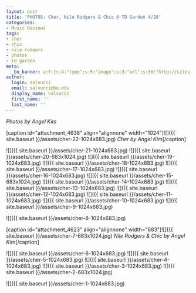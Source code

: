 ```yaml
---
layout: post
title: 'PHOTOS: Cher, Nile Rodgers & Chic @ TD Garden 4/28'
categories:
- Music Reviews
tags:
- cher
- chic
- nile rodgers
- photos
- td garden
meta:
  _bu_banner: a:7:{s:4:"type";s:5:"image";s:3:"url";s:30:"http://sites.bu.edu/wtbu/files/2019/05/cher-8.jpg";s:3:"alt";s:0:"";s:7:"post_id";s:4:"4624";s:4:"html";s:0:"";s:8:"position";s:12:"contentWidth";s:7:"caption";s:0:"";}
author:
  login: salvucci
  email: salvucci@bu.edu
  display_name: salvucci
  first_name: ''
  last_name: ''
---
```

_Photos by Angel Kim_

\[caption id="attachment\_4638" align="alignnone" width="1024"\]![]({{ site.baseurl }}/assets/cher-22-1024x683.jpg) _Cher by Angel Kim_\[/caption\]

![]({{ site.baseurl }}/assets/cher-21-1024x683.jpg) ![]({{ site.baseurl }}/assets/cher-20-683x1024.jpg) ![]({{ site.baseurl }}/assets/cher-19-1024x683.jpg) ![]({{ site.baseurl }}/assets/cher-18-1024x683.jpg) ![]({{ site.baseurl }}/assets/cher-17-1024x683.jpg) ![]({{ site.baseurl }}/assets/cher-16-1024x683.jpg) ![]({{ site.baseurl }}/assets/cher-15-683x1024.jpg) ![]({{ site.baseurl }}/assets/cher-14-1024x683.jpg) ![]({{ site.baseurl }}/assets/cher-13-1024x683.jpg) ![]({{ site.baseurl }}/assets/cher-12-1024x683.jpg) ![]({{ site.baseurl }}/assets/cher-11-1024x683.jpg) ![]({{ site.baseurl }}/assets/cher-10-1024x683.jpg) ![]({{ site.baseurl }}/assets/cher-9-1024x683.jpg)

![]({{ site.baseurl }}/assets/cher-8-1024x683.jpg)

\[caption id="attachment\_4623" align="alignnone" width="683"\]![]({{ site.baseurl }}/assets/cher-7-683x1024.jpg) _Nile Rodgers & Chic by Angel Kim_\[/caption\]

![]({{ site.baseurl }}/assets/cher-6-1024x683.jpg) ![]({{ site.baseurl }}/assets/cher-5-1024x683.jpg) ![]({{ site.baseurl }}/assets/cher-4-1024x683.jpg) ![]({{ site.baseurl }}/assets/cher-3-1024x683.jpg) ![]({{ site.baseurl }}/assets/cher-2-683x1024.jpg)

![]({{ site.baseurl }}/assets/cher-1-1024x683.jpg)